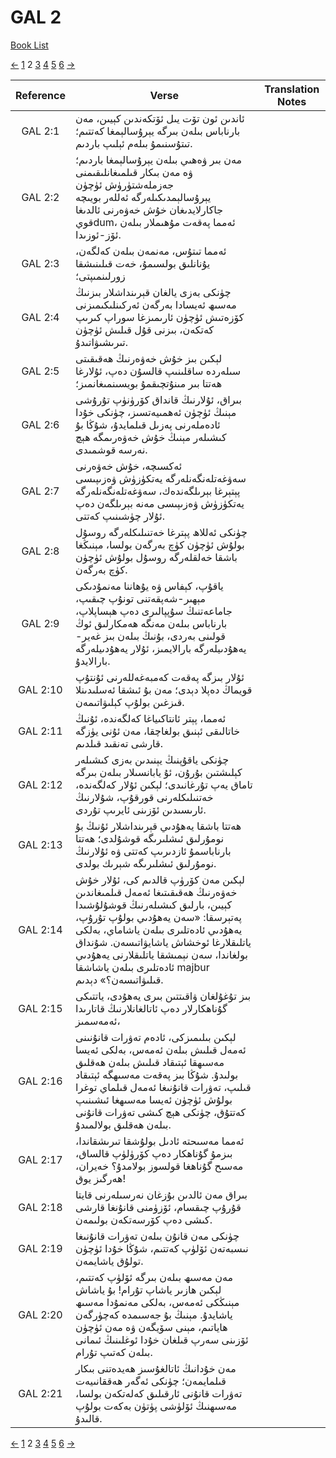 # GAL 2
[Book List](../README.md)

[<-](./chapter_1.md) [1](./chapter_1.md) 2 [3](./chapter_3.md) [4](./chapter_4.md) [5](./chapter_5.md) [6](./chapter_6.md) [->](./chapter_3.md)

| Reference | Verse | Translation Notes |
|:---------:|-------|-------------------|
|GAL 2:1|ئاندىن ئون تۆت يىل ئۆتكەندىن كېيىن، مەن بارناباس بىلەن بىرگە يېرۇسالېمغا كەتتىم؛ تىتۇسنىمۇ بىلەم ئېلىپ باردىم.||
|GAL 2:2|مەن بىر ۋەھىي بىلەن يېرۇسالېمغا باردىم؛ ۋە مەن بىكار قىلمىغانلىقىمنى جەزملەشتۈرۈش ئۈچۈن يېرۇسالېمدىكىلەرگە ئەللەر بويىچە جاكارلايدىغان خۇش خەۋەرنى ئالدىغا قويdum، ئەمما پەقەت مۇھىملار بىلەن ئۆز-ئوزىدا.||
|GAL 2:3|ئەمما تىتۇس، مەنمەن بىلەن كەلگەن، يۇنانلىق بولسىمۇ، خەت قىلىنىشقا زورلىنمىپتى؛||
|GAL 2:4|چۈنكى بەزى يالغان قېرىنداشلار بىزنىڭ مەسىھ ئەيسادا بەرگەن ئەركىنلىكىمىزنى كۆزەتىش ئۈچۈن ئارىمىزغا سوراپ كىرىپ كەتكەن، بىزنى قۇل قىلىش ئۈچۈن تىرىشىۋاتىدۇ.||
|GAL 2:5|لېكىن بىز خۇش خەۋەرنىڭ ھەقىقىتى سىلەردە ساقلىنىپ قالسۇن دەپ، ئۇلارغا ھەتتا بىر مىنۇتچىقمۇ بويسىنمىغانمىز؛||
|GAL 2:6|بىراق، ئۇلارنىڭ قانداق كۆرۈنۈپ تۇرۇشى مېنىڭ ئۈچۈن ئەھمىيەتسىز، چۈنكى خۇدا ئادەملەرنى پەزىل قىلمايدۇ، شۇڭا بۇ كىشىلەر مېنىڭ خۇش خەۋەرىمگە ھېچ نەرسە قوشمىدى.||
|GAL 2:7|ئەكسىچە، خۇش خەۋەرنى سەۋغەتلەنگەنلەرگە يەتكۈزۈش ۋەزىپىسى پېتېرغا بېرىلگەندەك، سەۋغەتلەنگەنلەرگە يەتكۈزۈش ۋەزىپىسى مەنە بېرىلگەن دەپ ئۇلار چۈشىنىپ كەتتى.||
|GAL 2:8|چۈنكى ئەللاھ پېترغا خەتنىلىكلەرگە روسۇل بولۇش ئۈچۈن كۈچ بەرگەن بولسا، مېنىڭغا باشقا خەلقلەرگە روسۇل بولۇش ئۈچۈن كۈچ بەرگەن.||
|GAL 2:9|ياقۇپ، كېفاس ۋە يۇھاننا مەنمۇدىكى مېھىر-شەپقەتنى تونۇپ چىقىپ، جاماعەتنىڭ سۇپپالىرى دەپ ھېساپلاپ، بارناباس بىلەن مەنگە ھەمكارلىق ئوڭ قولىنى بەردى، بۇنىڭ بىلەن بىز غەير-يەھۇدىيلەرگە بارالايمىز، ئۇلار يەھۇدىيلەرگە بارالايدۇ.||
|GAL 2:10|ئۇلار بىزگە پەقەت كەمبەغەللەرنى ئۇنتۇپ قويماڭ دەپلا دېدى؛ مەن بۇ ئىشقا ئەسلىدىنلا قىزغىن بولۇپ كېلىۋاتىمەن.||
|GAL 2:11|ئەمما، پېتر ئانتاكىياغا كەلگەندە، ئۇنىڭ خاتالىقى ئېنىق بولغاچقا، مەن ئۇنى يۈزگە قارشى تەنقىد قىلدىم.||
|GAL 2:12|چۈنكى ياقۇپنىڭ يېنىدىن بەزى كىشىلەر كېلىشتىن بۇرۇن، ئۇ يابانسىلار بىلەن بىرگە تاماق يەپ تۇرغانىدى؛ لېكىن ئۇلار كەلگەندە، خەتنىلىكلەرنى قورقۇپ، شۇلارنىڭ ئارىسىدىن ئۆزىنى ئايرىپ تۇردى.||
|GAL 2:13|ھەتتا باشقا يەھۇدىي قېرىنداشلار ئۇنىڭ بۇ نومۇرلىق ئىشلىرىگە قوشۇلدى؛ ھەتتا بارناباسمۇ ئازدىرىپ كەتتى ۋە ئۇلارنىڭ نومۇرلىق ئىشلىرىگە شېرىك بولدى.||
|GAL 2:14|لېكىن مەن كۆرۈپ قالدىم كى، ئۇلار خۇش خەۋەرنىڭ ھەقىقىتىغا ئەمەل قىلمىغاندىن كېيىن، بارلىق كىشىلەرنىڭ قوشۇلۇشىدا پەتېرسقا: «سەن يەھۇدىي بولۇپ تۇرۇپ، يەھۇدىي ئادەتلىرى بىلەن ياشاماي، بەلكى ياتلىقلارغا ئوخشاش ياشايۋاتىسەن. شۇنداق بولغاندا، سەن نېمىشقا ياتلىقلارنى يەھۇدىي ئادەتلىرى بىلەن ياشاشقا majbur قىلىۋاتىسەن؟» دېدىم.||
|GAL 2:15|بىز تۇغۇلغان ۋاقىتتىن بىرى يەھۇدى، ياتتىكى گۇناھكارلار دەپ ئاتالغانلارنىڭ قاتارىدا ئەمەسمىز،||
|GAL 2:16|لېكىن بىلىمىزكى، ئادەم تەۋرات قانۇنىنى ئەمەل قىلىش بىلەن ئەمەس، بەلكى ئەيسا مەسىھقا ئېتىقاد قىلىش بىلەن ھەقلىق بولىدۇ. شۇڭا بىز پەقەت مەسىھگە ئېتىقاد قىلىپ، تەۋرات قانۇنىغا ئەمەل قىلماي توغرا بولۇش ئۈچۈن ئەيسا مەسىھغا ئىشىنىپ كەتتۇق، چۈنكى ھېچ كىشى تەۋرات قانۇنى بىلەن ھەقلىق بولالمىدۇ.||
|GAL 2:17|ئەمما مەسىحتە ئادىل بولۇشقا تىرىشقاندا، بىزمۇ گۇناھكار دەپ كۆرۈلۈپ قالساق، مەسىح گۇناھغا قولسوز بولامدۇ؟ خەيران، ھەرگىز يوق!||
|GAL 2:18|بىراق مەن ئالدىن بۇزغان نەرسىلەرنى قايتا قۇرۇپ چىقسام، ئۆزۈمنى قانۇنغا قارشى كىشى دەپ كۆرسەتكەن بولىمەن.||
|GAL 2:19|چۈنكى مەن قانۇن بىلەن تەۋرات قانۇنىغا نىسبەتەن ئۆلۈپ كەتتىم، شۇڭا خۇدا ئۈچۈن تولۇق ياشايمەن.||
|GAL 2:20|مەن مەسىھ بىلەن بىرگە ئۆلۈپ كەتتىم، لېكىن ھازىر ياشاپ تۇرام! بۇ ياشاش مېنىڭكى ئەمەس، بەلكى مەنمۇدا مەسىھ ياشايدۇ. مېنىڭ بۇ جەسىمدە كەچۈرگەن ھاياتىم، مېنى سۆيگەن ۋە مەن ئۈچۈن ئۆزىنى سەرپ قىلغان خۇدا ئوغلىنىڭ ئىمانى بىلەن كەتىپ تۇرام.||
|GAL 2:21|مەن خۇدانىڭ ئاتالغۇسىز ھەيدەتنى بىكار قىلمايمەن؛ چۈنكى ئەگەر ھەققانىيەت تەۋرات قانۇنى ئارقىلىق كەلەتكەن بولسا، مەسىھنىڭ ئۆلۈشى پۈتۈن بەكەت بولۇپ قالىدۇ.||


[<-](./chapter_1.md) [1](./chapter_1.md) 2 [3](./chapter_3.md) [4](./chapter_4.md) [5](./chapter_5.md) [6](./chapter_6.md) [->](./chapter_3.md)